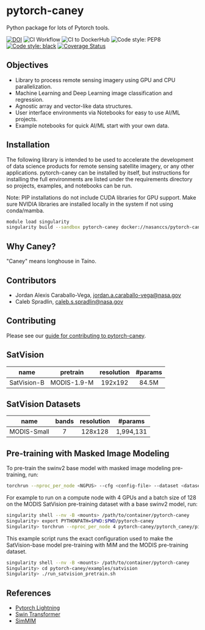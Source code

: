 # pytorch-caney

Python package for lots of Pytorch tools.

[![DOI](https://zenodo.org/badge/472450059.svg)](https://zenodo.org/badge/latestdoi/472450059)
![CI Workflow](https://github.com/nasa-nccs-hpda/pytorch-caney/actions/workflows/ci.yml/badge.svg)
![CI to DockerHub ](https://github.com/nasa-nccs-hpda/pytorch-caney/actions/workflows/dockerhub.yml/badge.svg)
![Code style: PEP8](https://github.com/nasa-nccs-hpda/pytorch-caney/actions/workflows/lint.yml/badge.svg)
[![Code style: black](https://img.shields.io/badge/code%20style-black-000000.svg)](https://github.com/psf/black)
[![Coverage Status](https://coveralls.io/repos/github/nasa-nccs-hpda/pytorch-caney/badge.svg?branch=main)](https://coveralls.io/github/nasa-nccs-hpda/pytorch-caney?branch=main)

## Objectives

- Library to process remote sensing imagery using GPU and CPU parallelization.
- Machine Learning and Deep Learning image classification and regression.
- Agnostic array and vector-like data structures.
- User interface environments via Notebooks for easy to use AI/ML projects.
- Example notebooks for quick AI/ML start with your own data.

## Installation

The following library is intended to be used to accelerate the development of data science products
for remote sensing satellite imagery, or any other applications. pytorch-caney can be installed
by itself, but instructions for installing the full environments are listed under the requirements
directory so projects, examples, and notebooks can be run.

Note: PIP installations do not include CUDA libraries for GPU support. Make sure NVIDIA libraries
are installed locally in the system if not using conda/mamba.

```bash
module load singularity
singularity build --sandbox pytorch-caney docker://nasanccs/pytorch-caney:latest
```

## Why Caney?

"Caney" means longhouse in Taíno.

## Contributors

- Jordan Alexis Caraballo-Vega, jordan.a.caraballo-vega@nasa.gov
- Caleb Spradlin, caleb.s.spradlin@nasa.gov

## Contributing

Please see our [guide for contributing to pytorch-caney](CONTRIBUTING.md).

## SatVision

| name | pretrain | resolution | #params |
| :---: | :---: | :---: | :---: |
| SatVision-B | MODIS-1.9-M | 192x192 | 84.5M |

## SatVision Datasets

| name | bands | resolution | #params |
| :---: | :---: | :---: | :---: |
| MODIS-Small | 7 | 128x128 | 1,994,131 |

## Pre-training with Masked Image Modeling
To pre-train the swinv2 base model with masked image modeling pre-training, run:
```bash
torchrun --nproc_per_node <NGPUS> --cfg <config-file> --dataset <dataset-name> --data-paths <path-to-data-subfolder-1> --batch-size <batch-size> --output <output-dir> --enable-amp
```

For example to run on a compute node with 4 GPUs and a batch size of 128 on the MODIS SatVision pre-training dataset with a base swinv2 model, run:

```bash
singularity shell --nv -B <mounts> /path/to/container/pytorch-caney
Singularity> export PYTHONPATH=$PWD:$PWD/pytorch-caney
Singularity> torchrun --nproc_per_node 4 pytorch-caney/pytorch_caney/pipelines/pretraining/mim.py --cfg pytorch-caney/examples/satvision/mim_pretrain_swinv2_satvision_base_192_window12_800ep.yaml --dataset MODIS --data-paths /explore/nobackup/projects/ilab/data/satvision/pretraining/training_* --batch-size 128 --output . --enable-amp
```

This example script runs the exact configuration used to make the SatVision-base model pre-training with MiM and the MODIS pre-training dataset.
```bash
singularity shell --nv -B <mounts> /path/to/container/pytorch-caney
Singularity> cd pytorch-caney/examples/satvision
Singularity> ./run_satvision_pretrain.sh
```

## References

- [Pytorch Lightning](https://github.com/Lightning-AI/lightning)
- [Swin Transformer](https://github.com/microsoft/Swin-Transformer)
- [SimMIM](https://github.com/microsoft/SimMIM)
